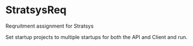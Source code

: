 # StratsysReq
Reqruitment assignment for Stratsys

Set startup projects to multiple startups for both the API and Client and run.
